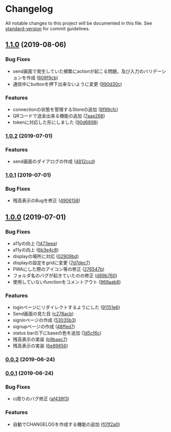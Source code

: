 # Changelog

All notable changes to this project will be documented in this file. See [standard-version](https://github.com/conventional-changelog/standard-version) for commit guidelines.

## [1.1.0](https://github.com/ICT-FUNney/WalletClient/compare/v1.0.2...v1.1.0) (2019-08-06)


### Bug Fixes

* send画面で発生していた頻繁にactionが起こる問題，及び入力のバリデーションを作成 ([609f9cb](https://github.com/ICT-FUNney/WalletClient/commit/609f9cb))
* 通信中にbuttonを押下出来ないように変更 ([990d30c](https://github.com/ICT-FUNney/WalletClient/commit/990d30c))


### Features

* connectionの状態を管理するStoreの追加 ([8f99cfc](https://github.com/ICT-FUNney/WalletClient/commit/8f99cfc))
* QRコードで送金出来る機能の追加 ([7aae268](https://github.com/ICT-FUNney/WalletClient/commit/7aae268))
* tokenに対応した形にしました ([90d6898](https://github.com/ICT-FUNney/WalletClient/commit/90d6898))

### [1.0.2](https://github.com/ICT-FUNney/WalletClient/compare/v1.0.1...v1.0.2) (2019-07-01)


### Features

* send画面のダイアログの作成 ([4812ccd](https://github.com/ICT-FUNney/WalletClient/commit/4812ccd))



### [1.0.1](https://github.com/ICT-FUNney/WalletClient/compare/v1.0.0...v1.0.1) (2019-07-01)


### Bug Fixes

* 残高表示のBugを修正 ([4906158](https://github.com/ICT-FUNney/WalletClient/commit/4906158))



## [1.0.0](https://github.com/ICT-FUNney/WalletClient/compare/v0.0.2...v1.0.0) (2019-07-01)


### Bug Fixes

* a11yの向上 ([1473eea](https://github.com/ICT-FUNney/WalletClient/commit/1473eea))
* a11yの向上 ([6b3e4c8](https://github.com/ICT-FUNney/WalletClient/commit/6b3e4c8))
* displayの場所に対応 ([02909bd](https://github.com/ICT-FUNney/WalletClient/commit/02909bd))
* displayの設定をgridに変更 ([7d7dec7](https://github.com/ICT-FUNney/WalletClient/commit/7d7dec7))
* PWAにした際のアイコン等の修正 ([276547b](https://github.com/ICT-FUNney/WalletClient/commit/276547b))
* フォルダ名のバグが起きていたのの修正 ([d69b760](https://github.com/ICT-FUNney/WalletClient/commit/d69b760))
* 使用していないfunctionをコメントアウト ([969aab6](https://github.com/ICT-FUNney/WalletClient/commit/969aab6))


### Features

* loginページにリダイレクトするようにした ([91151e6](https://github.com/ICT-FUNney/WalletClient/commit/91151e6))
* Send画面の見た目 ([c278acb](https://github.com/ICT-FUNney/WalletClient/commit/c278acb))
* signinページの作成 ([53035b3](https://github.com/ICT-FUNney/WalletClient/commit/53035b3))
* signupページの作成 ([48ffed7](https://github.com/ICT-FUNney/WalletClient/commit/48ffed7))
* status barの下にbaseの色を追加 ([1d5cf6c](https://github.com/ICT-FUNney/WalletClient/commit/1d5cf6c))
* 残高表示の実装 ([b9baec7](https://github.com/ICT-FUNney/WalletClient/commit/b9baec7))
* 残高表示の実装 ([6e89856](https://github.com/ICT-FUNney/WalletClient/commit/6e89856))



### [0.0.2](https://github.com/ICT-FUNney/WalletClient/compare/v0.0.1...v0.0.2) (2019-06-24)



### [0.0.1](https://github.com/ICT-FUNney/WalletClient/compare/v0.0.0...v0.0.1) (2019-06-24)


### Bug Fixes

* ci周りのバグ修正 ([af439f3](https://github.com/ICT-FUNney/WalletClient/commit/af439f3))


### Features

* 自動でCHANGELOGを作成する機能の追加 ([f01f2a0](https://github.com/ICT-FUNney/WalletClient/commit/f01f2a0))
